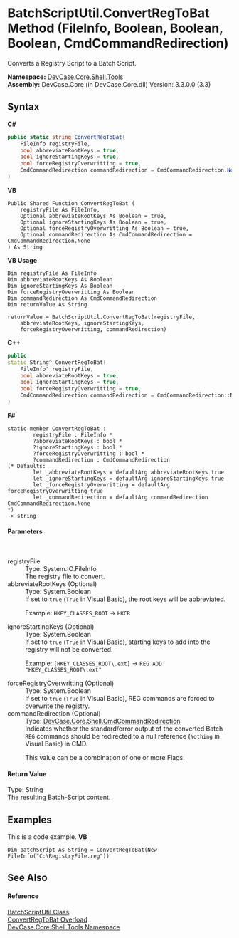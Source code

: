 # BatchScriptUtil.ConvertRegToBat Method (FileInfo, Boolean, Boolean, Boolean, CmdCommandRedirection)
 

Converts a Registry Script to a Batch Script.

**Namespace:**&nbsp;<a href="N_DevCase_Core_Shell_Tools">DevCase.Core.Shell.Tools</a><br />**Assembly:**&nbsp;DevCase.Core (in DevCase.Core.dll) Version: 3.3.0.0 (3.3)

## Syntax

**C#**<br />
``` C#
public static string ConvertRegToBat(
	FileInfo registryFile,
	bool abbreviateRootKeys = true,
	bool ignoreStartingKeys = true,
	bool forceRegistryOverwritting = true,
	CmdCommandRedirection commandRedirection = CmdCommandRedirection.None
)
```

**VB**<br />
``` VB
Public Shared Function ConvertRegToBat ( 
	registryFile As FileInfo,
	Optional abbreviateRootKeys As Boolean = true,
	Optional ignoreStartingKeys As Boolean = true,
	Optional forceRegistryOverwritting As Boolean = true,
	Optional commandRedirection As CmdCommandRedirection = CmdCommandRedirection.None
) As String
```

**VB Usage**<br />
``` VB Usage
Dim registryFile As FileInfo
Dim abbreviateRootKeys As Boolean
Dim ignoreStartingKeys As Boolean
Dim forceRegistryOverwritting As Boolean
Dim commandRedirection As CmdCommandRedirection
Dim returnValue As String

returnValue = BatchScriptUtil.ConvertRegToBat(registryFile, 
	abbreviateRootKeys, ignoreStartingKeys, 
	forceRegistryOverwritting, commandRedirection)
```

**C++**<br />
``` C++
public:
static String^ ConvertRegToBat(
	FileInfo^ registryFile, 
	bool abbreviateRootKeys = true, 
	bool ignoreStartingKeys = true, 
	bool forceRegistryOverwritting = true, 
	CmdCommandRedirection commandRedirection = CmdCommandRedirection::None
)
```

**F#**<br />
``` F#
static member ConvertRegToBat : 
        registryFile : FileInfo * 
        ?abbreviateRootKeys : bool * 
        ?ignoreStartingKeys : bool * 
        ?forceRegistryOverwritting : bool * 
        ?commandRedirection : CmdCommandRedirection 
(* Defaults:
        let _abbreviateRootKeys = defaultArg abbreviateRootKeys true
        let _ignoreStartingKeys = defaultArg ignoreStartingKeys true
        let _forceRegistryOverwritting = defaultArg forceRegistryOverwritting true
        let _commandRedirection = defaultArg commandRedirection CmdCommandRedirection.None
*)
-> string 

```


#### Parameters
&nbsp;<dl><dt>registryFile</dt><dd>Type: System.IO.FileInfo<br />The registry file to convert.</dd><dt>abbreviateRootKeys (Optional)</dt><dd>Type: System.Boolean<br />If set to `true` (`True` in Visual Basic), the root keys will be abbreviated. 

 Example: `HKEY_CLASSES_ROOT` -> `HKCR`</dd><dt>ignoreStartingKeys (Optional)</dt><dd>Type: System.Boolean<br />If set to `true` (`True` in Visual Basic), starting keys to add into the registry will not be converted. 

 Example: `[HKEY_CLASSES_ROOT\.ext]` -> `REG ADD "HKEY_CLASSES_ROOT\.ext"`</dd><dt>forceRegistryOverwritting (Optional)</dt><dd>Type: System.Boolean<br />If set to `true` (`True` in Visual Basic), REG commands are forced to overwrite the registry.</dd><dt>commandRedirection (Optional)</dt><dd>Type: <a href="T_DevCase_Core_Shell_CmdCommandRedirection">DevCase.Core.Shell.CmdCommandRedirection</a><br />Indicates whether the standard/error output of the converted Batch `REG` commands should be redirected to a null reference (`Nothing` in Visual Basic) in CMD. 

 This value can be a combination of one or more Flags.</dd></dl>

#### Return Value
Type: String<br />The resulting Batch-Script content.

## Examples
This is a code example. 
**VB**<br />
``` VB
Dim batchScript As String = ConvertRegToBat(New FileInfo("C:\RegistryFile.reg"))
```


## See Also


#### Reference
<a href="T_DevCase_Core_Shell_Tools_BatchScriptUtil">BatchScriptUtil Class</a><br /><a href="Overload_DevCase_Core_Shell_Tools_BatchScriptUtil_ConvertRegToBat">ConvertRegToBat Overload</a><br /><a href="N_DevCase_Core_Shell_Tools">DevCase.Core.Shell.Tools Namespace</a><br />